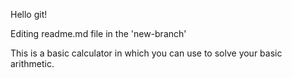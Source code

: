 Hello git!

Editing readme.md file in the 'new-branch'

This is a basic calculator in which you can use to solve your basic arithmetic.